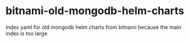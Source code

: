 # bitnami-old-mongodb-helm-charts
Index yaml for old mongodb helm charts from bitnami because the main index is too large
